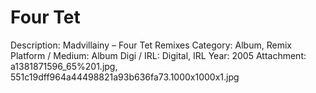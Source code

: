 # Four Tet

Description: Madvillainy – Four Tet Remixes
Category: Album, Remix
Platform / Medium: Album
Digi / IRL: Digital, IRL
Year: 2005
Attachment: a1381871596_65%201.jpg, 551c19dff964a44498821a93b636fa73.1000x1000x1.jpg